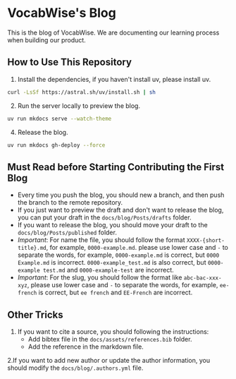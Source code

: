 # VocabWise's Blog

This is the blog of VocabWise. We are documenting our learning process when building our product.

## How to Use This Repository

1. Install the dependencies, if you haven't install uv, please install uv.

```bash
curl -LsSf https://astral.sh/uv/install.sh | sh
```

2. Run the server locally  to preview the blog.

```bash
uv run mkdocs serve --watch-theme
```

4. Release the blog.

```bash
uv run mkdocs gh-deploy --force
```

## Must Read before Starting Contributing the First Blog
- Every time you push the blog, you should new a branch, and then push the branch to the remote repository.
- If you just want to preview the draft and don't want to release the blog, you can put your draft in the `docs/blog/Posts/drafts` folder.
- If you want to release the blog, you should move your draft to the `docs/blog/Posts/published` folder.
- *Important*: For name the file, you should follow the format `XXXX-{short-title}.md`, for example, `0000-example.md`. please use lower case and `-` to separate the words, for example, `0000-example.md` is correct, but `0000 Example.md` is incorrect. `0000-example_test.md` is also correct, but `0000-example test.md` and `0000-example-test` are incorrect.
- *Important*: For the slug, you should follow the format like `abc-bac-xxx-xyz`, please use lower case and `-` to separate the words, for example, `ee-french` is correct, but `ee french` and `EE-French` are incorrect.

## Other Tricks
1. If you want to cite a source, you should following the instructions:
    - Add bibtex file in the `docs/assets/references.bib` folder.
    - Add the reference in the markdown file.

2.If you want to add new author or update the author information, you should modify the `docs/blog/.authors.yml` file.